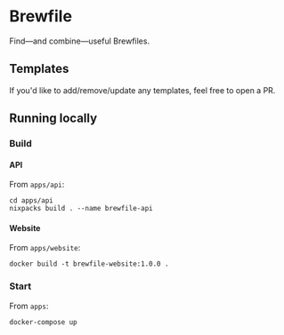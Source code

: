 # Brewfile

Find—and combine—useful Brewfiles.

## Templates

If you'd like to add/remove/update any templates, feel free to open a PR.

## Running locally

### Build

#### API

From `apps/api`:

```
cd apps/api
nixpacks build . --name brewfile-api
```

#### Website

From `apps/website`:

```
docker build -t brewfile-website:1.0.0 .
```

### Start

From `apps`:

```
docker-compose up
```
